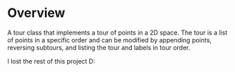 # Overview

A tour class that implements a tour of points in a 2D space. The tour is a list of points in a specific order and can be modified by appending points, reversing subtours, and listing the tour and labels in tour order.

I lost the rest of this project D: